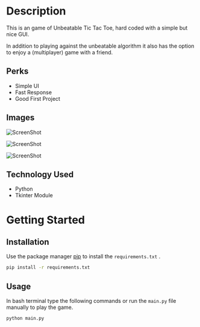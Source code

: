# Description 
This is an game of Unbeatable Tic Tac Toe, hard coded with a simple but nice GUI.

In addition to playing against the unbeatable algorithm it also has the option to enjoy a (multiplayer) game with a friend.

## Perks
* Simple UI
* Fast Response
* Good First Project 



## Images



![ScreenShot](https://raw.githubusercontent.com/amalp12/Unbeatable-Tic-Tac-Toe/master/screenshots/computer-win.png)


![ScreenShot](https://raw.githubusercontent.com/amalp12/Unbeatable-Tic-Tac-Toe/master/screenshots/player-win.png)



![ScreenShot](https://raw.githubusercontent.com/amalp12/Unbeatable-Tic-Tac-Toe/master/screenshots/draw-game.png)




## Technology Used 
* Python
* Tkinter Module


# Getting Started

## Installation

Use the package manager [pip](https://pip.pypa.io/en/stable/) to install the `requirements.txt` .

```bash
pip install -r requirements.txt
```

## Usage
In bash terminal type the following commands or run the `main.py` file manually to play the game.
```bash
python main.py
```